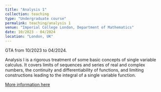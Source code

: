 ```yaml
---
title: "Analysis 1"
collection: teaching
type: "Undergraduate course"
permalink: teaching/analysis 1
venue: "Imperial College London, Department of Mathematics"
date: 10/2023 - 04/2024
location: "London, UK"
---
```


GTA from 10/2023 to 04/2024.

Analysis I is a rigorous treatment of some basic concepts of single variable calculus. It covers limits of sequences and series of real and complex numbers, the continuity and differentiability of functions, and limiting constructions leading to the integral of a single variable function.

[More information here](https://imperialmathswiki.com/en/1st_year/MATH40002_Analysis)